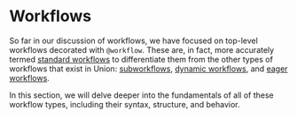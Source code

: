 # Workflows

So far in our discussion of workflows, we have focused on top-level workflows decorated with `@workflow`.
These are, in fact, more accurately termed [standard workflows](./standard-workflows) to differentiate them from the other types of workflows that exist in Union: [subworkflows](./subworkflows-and-sub-launch-plans), [dynamic workflows](./dynamic-workflows), and [eager workflows](./eager-workflows).

In this section, we will delve deeper into the fundamentals of all of these workflow types, including their syntax, structure, and behavior.

